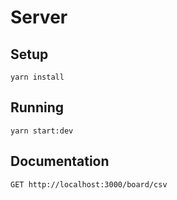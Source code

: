 # Server

## Setup

```
yarn install
```

## Running

```
yarn start:dev
```

## Documentation

```
GET http://localhost:3000/board/csv
```
